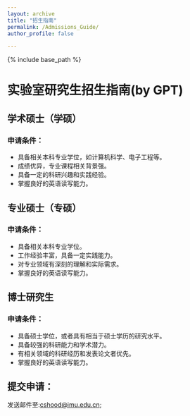 ```yaml
---
layout: archive
title: "招生指南"
permalink: /Admissions_Guide/
author_profile: false

---
```


{% include base_path %}


#  实验室研究生招生指南(by GPT) 


## 学术硕士（学硕）

### 申请条件：

- 具备相关本科专业学位，如计算机科学、电子工程等。
- 成绩优异，专业课程相关背景强。
- 具备一定的科研兴趣和实践经验。
- 掌握良好的英语读写能力。

## 专业硕士（专硕）

### 申请条件：

- 具备相关本科专业学位。
- 工作经验丰富，具备一定实践能力。
- 对专业领域有深刻的理解和实际需求。
- 掌握良好的英语读写能力。


## 博士研究生

### 申请条件：

- 具备硕士学位，或者具有相当于硕士学历的研究水平。
- 具备较强的科研能力和学术潜力。
- 有相关领域的科研经历和发表论文者优先。
- 掌握良好的英语读写能力。

## 提交申请：

发送邮件至:cshood@imu.edu.cn;


